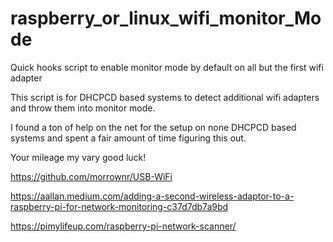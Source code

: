 # raspberry_or_linux_wifi_monitor_Mode
Quick hooks script to enable monitor mode by default on all but the first wifi adapter

This script is for DHCPCD based systems to detect additional wifi adapters and throw them into monitor mode.  

I found a ton of help on the net for the setup on none DHCPCD based systems and spent a fair amount of time figuring this out.   

Your mileage my vary good luck!

https://github.com/morrownr/USB-WiFi

https://aallan.medium.com/adding-a-second-wireless-adaptor-to-a-raspberry-pi-for-network-monitoring-c37d7db7a9bd

https://pimylifeup.com/raspberry-pi-network-scanner/
